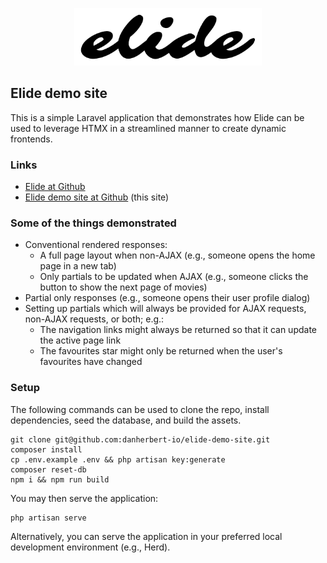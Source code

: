 <p align="center"><img src="./public/art/elide-logo.svg" alt="Elide package logo" style="max-width: 300px"></p>

## Elide demo site

This is a simple Laravel application that demonstrates how Elide can be used to leverage HTMX in a streamlined manner to
create dynamic frontends.

### Links

- [Elide at Github](https://github.com/danherbert-io/elide-for-laravel)
- [Elide demo site at Github](https://github.com/danherbert-io/elide-demo-site) (this site)

### Some of the things demonstrated

- Conventional rendered responses:
    - A full page layout when non-AJAX (e.g., someone opens the home page in a new tab)
    - Only partials to be updated when AJAX (e.g., someone clicks the button to show the next page of movies)
- Partial only responses (e.g., someone opens their user profile dialog)
- Setting up partials which will always be provided for AJAX requests, non-AJAX requests, or both; e.g.:
    - The navigation links might always be returned so that it can update the active page link
    - The favourites star might only be returned when the user's favourites have changed

### Setup

The following commands can be used to clone the repo, install dependencies, seed the database, and build the assets.

```shell
git clone git@github.com:danherbert-io/elide-demo-site.git
composer install
cp .env.example .env && php artisan key:generate
composer reset-db
npm i && npm run build
```

You may then serve the application:

```shell
php artisan serve
```

Alternatively, you can serve the application in your preferred local development environment (e.g., Herd).
